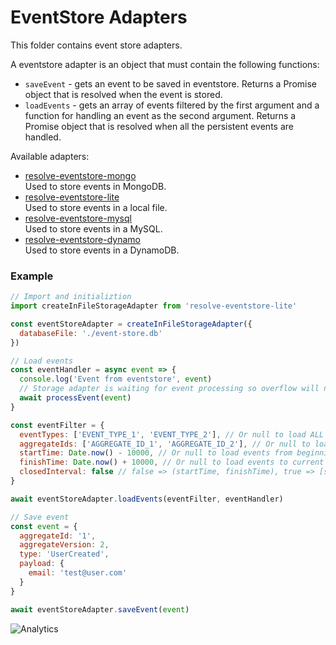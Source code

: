 # **EventStore Adapters**

This folder contains event store adapters.

A eventstore adapter is an object that must contain the following functions:

- `saveEvent` - gets an event to be saved in eventstore. Returns a Promise object that is resolved when the event is stored.
- `loadEvents` - gets an array of events filtered by the first argument and a function for handling an event as the second argument. Returns a Promise object that is resolved when all the persistent events are handled.

Available adapters:

- [resolve-eventstore-mongo](./resolve-eventstore-mongo)  
   Used to store events in MongoDB.
- [resolve-eventstore-lite](./resolve-eventstore-lite)  
   Used to store events in a local file.
- [resolve-eventstore-mysql](./resolve-eventstore-mysql)  
   Used to store events in a MySQL.
- [resolve-eventstore-dynamo](./resolve-eventstore-dynamo)  
   Used to store events in a DynamoDB.
   
### Example

```js
// Import and initializtion
import createInFileStorageAdapter from 'resolve-eventstore-lite'

const eventStoreAdapter = createInFileStorageAdapter({
  databaseFile: './event-store.db'
})

// Load events
const eventHandler = async event => {
  console.log('Event from eventstore', event)
  // Storage adapter is waiting for event processing so overflow will not occur
  await processEvent(event)
}

const eventFilter = {
  eventTypes: ['EVENT_TYPE_1', 'EVENT_TYPE_2'], // Or null to load ALL event types
  aggregateIds: ['AGGREGATE_ID_1', 'AGGREGATE_ID_2'], // Or null to load ALL aggregate ids
  startTime: Date.now() - 10000, // Or null to load events from beginnig of time
  finishTime: Date.now() + 10000, // Or null to load events to current time
  closedInterval: false // false => (startTime, finishTime), true => [startTime, finishTime] 
}

await eventStoreAdapter.loadEvents(eventFilter, eventHandler)

// Save event
const event = {
  aggregateId: '1',
  aggregateVersion: 2,
  type: 'UserCreated',
  payload: {
    email: 'test@user.com'
  }
}

await eventStoreAdapter.saveEvent(event)
```

![Analytics](https://ga-beacon.appspot.com/UA-118635726-1/packages-resolve-eventstore-adapters-readme?pixel)
